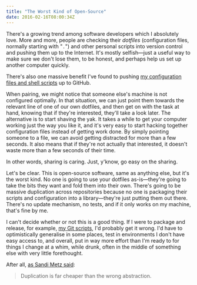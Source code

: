 ```yaml
---
title: "The Worst Kind of Open-Source"
date: 2016-02-16T08:00:34Z
---
```


There's a growing trend among software developers which I absolutely love. More and more, people are checking their *dotfiles* (configuration files, normally starting with "`.`") and other personal scripts into version control and pushing them up to the Internet. It's mostly selfish—just a useful way to make sure we don't lose them, to be honest, and perhaps help us set up another computer quickly.

There's also one massive benefit I've found to pushing [my configuration files and shell scripts][fygm] up to GitHub.

<!--more-->

When pairing, we might notice that someone else's machine is not configured optimally. In that situation, we can just point them towards the relevant line of one of our own dotfiles, and then get on with the task at hand, knowing that if they're interested, they'll take a look later. The alternative is to start shaving the yak. It takes a while to get your computer working just the way you like it, and it's very easy to start hacking together configuration files instead of getting work done. By simply pointing someone to a file, we can avoid getting distracted for more than a few seconds. It also means that if they're not actually that interested, it doesn't waste more than a few seconds of their time.

In other words, sharing is caring. Just, y'know, go easy on the sharing.

Let's be clear. This is open-source software, same as anything else, but it's the worst kind. No one is going to use your dotfiles as-is—they're going to take the bits they want and fold them into their own. There's going to be massive duplication across repositories because no one is packaging their scripts and configuration into a library—they're just putting them out there. There's no update mechanism, no tests, and if it only works on my machine, that's fine by me.

I can't decide whether or not this is a good thing. If I were to package and release, for example, [my Git scripts][fygm/bin/git], I'd probably get it wrong. I'd have to optimistically generalise in some places, test in environments I don't have easy access to, and overall, put in way more effort than I'm ready to for things I change at a whim, while drunk, often in the middle of something else with very little forethought.

After all, [as Sandi Metz said][The Wrong Abstraction]:

> Duplication is far cheaper than the wrong abstraction.

[fygm]: https://github.com/SamirTalwar/fygm
[fygm/bin/git]: https://github.com/SamirTalwar/fygm/tree/master/bin/git
[The Wrong Abstraction]: http://www.sandimetz.com/blog/2016/1/20/the-wrong-abstraction
